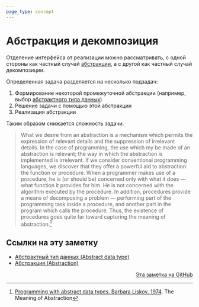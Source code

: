 ```yaml
---
page_type: concept
---
```


# Абстракция и декомпозиция

Отделение интерфейса от реализации можно рассматривать, с одной стороны как частный случай [абстракции](20221029234239.md), а с другой как частный случай декомпозиции.

Определенная задача разделяется на несколько подзадач:

1. Формирование некоторой промежуточной абстракции (например, выбор [абстрактного типа данных](20221023123217.md))
2. Решение задачи с помощью этой абстракции
3. Реализация абстракции

Таким образом снижается сложность задачи.

> What we desire from an abstraction is a mechanism which permits the expression of relevant details and the suppression of irrelevant details. In the case of programming, the use which my be made of an abstraction is relevant; the way in which the abstraction is implemented is irrelevant. If we consider conventional programming languages, we discover that they offer a powerful aid to abstraction: the function or procedure. When a programmer makes use of a procedure, he is (or should be) concerned only with what it does — what function it provides for him. He is not concerned with the algorithm executed by the procedure. In addition, procedures provide a means of decomposing a problem — performing part of the programming task inside a procedure, and another part in the program which calls the procedure. Thus, the existence of procedures goes quite far toward capturing the meaning of abstraction.[^1]

[^1]: [Programming with abstract data types. Barbara Liskov. 1974](LiskovProgrammingWithAbstractDataTypes1974.md). The Meaning of Abstraction


## Ссылки на эту заметку

* [Абстрактный тип данных (Abstract data type)](20221023123217.md)
* [Абстракция (Abstraction)](20221029234239.md)


<p v-pre style="text-align: right">
  <a href="https://github.com/Kverde/algorithms/blob/main/source/20221029235132.md">
  Эта заметка на GitHub
  </a>
</p>
